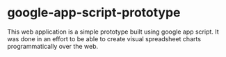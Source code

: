 google-app-script-prototype
===========================
This web application is a simple prototype built using google app script. It was done in an effort to be able to create visual spreadsheet charts programmatically over the web. 
